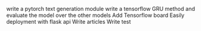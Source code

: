 write a pytorch text generation module 
write a tensorflow GRU method and evaluate the model over the other models
Add Tensorflow board 
Easily deployment with flask api
Write articles
Write test
